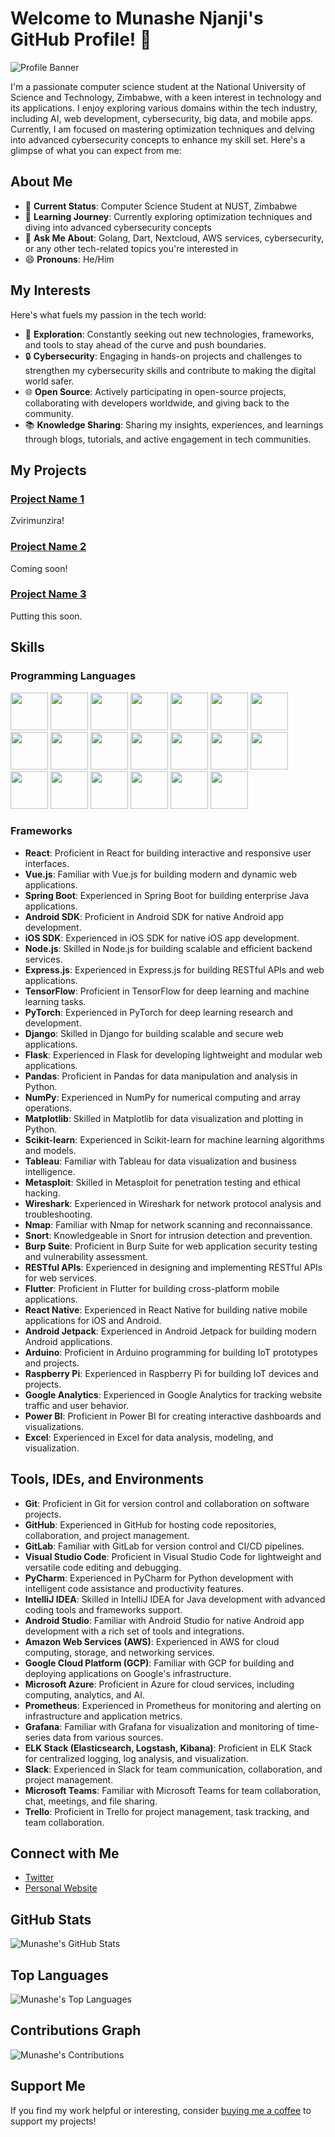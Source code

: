 # Welcome to Munashe Njanji's GitHub Profile! 👋

![Profile Banner](https://github.com/HackersAccount/HackersAccount/raw/main/assets/banner.png)

I'm a passionate computer science student at the National University of Science and Technology, Zimbabwe, with a keen interest in technology and its applications. I enjoy exploring various domains within the tech industry, including AI, web development, cybersecurity, big data, and mobile apps.  Currently, I am focused on mastering optimization techniques and delving into advanced cybersecurity concepts to enhance my skill set. Here's a glimpse of what you can expect from me:


## About Me

- 💼 **Current Status**: Computer Science Student at NUST, Zimbabwe
- 🌱 **Learning Journey**: Currently exploring optimization techniques and diving into advanced cybersecurity concepts
- 💬 **Ask Me About**: Golang, Dart, Nextcloud, AWS services, cybersecurity, or any other tech-related topics you're interested in
- 😄 **Pronouns**: He/Him


## My Interests

Here's what fuels my passion in the tech world:

- 🚀 **Exploration**: Constantly seeking out new technologies, frameworks, and tools to stay ahead of the curve and push boundaries.
- 🔒 **Cybersecurity**: Engaging in hands-on projects and challenges to strengthen my cybersecurity skills and contribute to making the digital world safer.
- 🌐 **Open Source**: Actively participating in open-source projects, collaborating with developers worldwide, and giving back to the community.
- 📚 **Knowledge Sharing**: Sharing my insights, experiences, and learnings through blogs, tutorials, and active engagement in tech communities.

## My Projects

### [Project Name 1](link-to-repo)
Zvirimunzira!

### [Project Name 2](link-to-repo)
Coming soon!

### [Project Name 3](link-to-repo)
Putting this soon.

## Skills

### Programming Languages

<img src="https://upload.wikimedia.org/wikipedia/commons/thumb/0/05/Go_Logo_Blue.svg/60px-Go_Logo_Blue.svg.png" width="60" height="60"> <img src="https://upload.wikimedia.org/wikipedia/commons/thumb/7/7e/Dart-logo.png/60px-Dart-logo.png" width="60" height="60"> <img src="https://upload.wikimedia.org/wikipedia/commons/thumb/c/c3/Python-logo-notext.svg/60px-Python-logo-notext.svg.png" width="60" height="60"> <img src="https://upload.wikimedia.org/wikipedia/commons/thumb/1/18/ISO_C%2B%2B_Logo.svg/60px-ISO_C%2B%2B_Logo.svg.png" width="60" height="60"> <img src="https://upload.wikimedia.org/wikipedia/en/thumb/3/30/Java_programming_language_logo.svg/60px-Java_programming_language_logo.svg.png" width="60" height="60"> <img src="https://upload.wikimedia.org/wikipedia/commons/thumb/6/6a/JavaScript-logo.png/60px-JavaScript-logo.png" width="60" height="60"> <img src="https://upload.wikimedia.org/wikipedia/commons/thumb/4/4c/Typescript_logo_2020.svg/60px-Typescript_logo_2020.svg.png" width="60" height="60"> <img src="https://upload.wikimedia.org/wikipedia/commons/thumb/7/73/Ruby_logo.svg/60px-Ruby_logo.svg.png" width="60" height="60"> <img src="https://upload.wikimedia.org/wikipedia/commons/thumb/1/10/CSS3_and_HTML5_logos_and_wordmarks.svg/60px-CSS3_and_HTML5_logos_and_wordmarks.svg.png" width="60" height="60"> <img src="https://upload.wikimedia.org/wikipedia/commons/thumb/2/29/Postgresql_elephant.svg/60px-Postgresql_elephant.svg.png" width="60" height="60"> <img src="https://upload.wikimedia.org/wikipedia/commons/thumb/2/27/PHP-logo.svg/60px-PHP-logo.svg.png" width="60" height="60"> <img src="https://upload.wikimedia.org/wikipedia/commons/thumb/0/0d/C_Sharp_wordmark.svg/60px-C_Sharp_wordmark.svg.png" width="60" height="60"> <img src="https://upload.wikimedia.org/wikipedia/commons/thumb/d/d5/Rust_programming_language_black_logo.svg/60px-Rust_programming_language_black_logo.svg.png" width="60" height="60"> <img src="https://upload.wikimedia.org/wikipedia/commons/thumb/0/06/Kotlin_Icon.svg/60px-Kotlin_Icon.svg.png" width="60" height="60"> <img src="https://upload.wikimedia.org/wikipedia/commons/thumb/7/74/Perl_Logo_Only.svg/60px-Perl_Logo_Only.svg.png" width="60" height="60"> <img src="https://upload.wikimedia.org/wikipedia/commons/thumb/3/36/Groovy-logo.svg/60px-Groovy-logo.svg.png" width="60" height="60"> <img src="https://upload.wikimedia.org/wikipedia/commons/thumb/1/1b/R_logo.svg/60px-R_logo.svg.png" width="60" height="60"> <img src="https://upload.wikimedia.org/wikipedia/commons/thumb/c/cf/Lua-Logo.svg/60px-Lua-Logo.svg.png" width="60" height="60"> <img src="https://upload.wikimedia.org/wikipedia/commons/thumb/3/39/Scala-full-color.svg/60px-Scala-full-color.svg.png" width="60" height="60"> <img src="https://upload.wikimedia.org/wikipedia/commons/thumb/8/82/Gnu-bash-logo.svg/60px-Gnu-bash-logo.svg.png" width="60" height="60">

### Frameworks

- **React**: Proficient in React for building interactive and responsive user interfaces.
- **Vue.js**: Familiar with Vue.js for building modern and dynamic web applications.
- **Spring Boot**: Experienced in Spring Boot for building enterprise Java applications.
- **Android SDK**: Proficient in Android SDK for native Android app development.
- **iOS SDK**: Experienced in iOS SDK for native iOS app development.
- **Node.js**: Skilled in Node.js for building scalable and efficient backend services.
- **Express.js**: Experienced in Express.js for building RESTful APIs and web applications.
- **TensorFlow**: Proficient in TensorFlow for deep learning and machine learning tasks.
- **PyTorch**: Experienced in PyTorch for deep learning research and development.
- **Django**: Skilled in Django for building scalable and secure web applications.
- **Flask**: Experienced in Flask for developing lightweight and modular web applications.
- **Pandas**: Proficient in Pandas for data manipulation and analysis in Python.
- **NumPy**: Experienced in NumPy for numerical computing and array operations.
- **Matplotlib**: Skilled in Matplotlib for data visualization and plotting in Python.
- **Scikit-learn**: Experienced in Scikit-learn for machine learning algorithms and models.
- **Tableau**: Familiar with Tableau for data visualization and business intelligence.
- **Metasploit**: Skilled in Metasploit for penetration testing and ethical hacking.
- **Wireshark**: Experienced in Wireshark for network protocol analysis and troubleshooting.
- **Nmap**: Familiar with Nmap for network scanning and reconnaissance.
- **Snort**: Knowledgeable in Snort for intrusion detection and prevention.
- **Burp Suite**: Proficient in Burp Suite for web application security testing and vulnerability assessment.
- **RESTful APIs**: Experienced in designing and implementing RESTful APIs for web services.
- **Flutter**: Proficient in Flutter for building cross-platform mobile applications.
- **React Native**: Experienced in React Native for building native mobile applications for iOS and Android.
- **Android Jetpack**: Experienced in Android Jetpack for building modern Android applications.
- **Arduino**: Proficient in Arduino programming for building IoT prototypes and projects.
- **Raspberry Pi**: Experienced in Raspberry Pi for building IoT devices and projects.
- **Google Analytics**: Experienced in Google Analytics for tracking website traffic and user behavior.
- **Power BI**: Proficient in Power BI for creating interactive dashboards and visualizations.
- **Excel**: Experienced in Excel for data analysis, modeling, and visualization.

## Tools, IDEs, and Environments
- **Git**: Proficient in Git for version control and collaboration on software projects.
- **GitHub**: Experienced in GitHub for hosting code repositories, collaboration, and project management.
- **GitLab**: Familiar with GitLab for version control and CI/CD pipelines.
- **Visual Studio Code**: Proficient in Visual Studio Code for lightweight and versatile code editing and debugging.
- **PyCharm**: Experienced in PyCharm for Python development with intelligent code assistance and productivity features.
- **IntelliJ IDEA**: Skilled in IntelliJ IDEA for Java development with advanced coding tools and frameworks support.
- **Android Studio**: Familiar with Android Studio for native Android app development with a rich set of tools and integrations.
- **Amazon Web Services (AWS)**: Experienced in AWS for cloud computing, storage, and networking services.
- **Google Cloud Platform (GCP)**: Familiar with GCP for building and deploying applications on Google's infrastructure.
- **Microsoft Azure**: Proficient in Azure for cloud services, including computing, analytics, and AI.
- **Prometheus**: Experienced in Prometheus for monitoring and alerting on infrastructure and application metrics.
- **Grafana**: Familiar with Grafana for visualization and monitoring of time-series data from various sources.
- **ELK Stack (Elasticsearch, Logstash, Kibana)**: Proficient in ELK Stack for centralized logging, log analysis, and visualization.
- **Slack**: Experienced in Slack for team communication, collaboration, and project management.
- **Microsoft Teams**: Familiar with Microsoft Teams for team collaboration, chat, meetings, and file sharing.
- **Trello**: Proficient in Trello for project management, task tracking, and team collaboration.

    
## Connect with Me

- [Twitter](https://x.com/munashe_njanji)
- [Personal Website](https://www.munashe-njanji.live)

## GitHub Stats

![Munashe's GitHub Stats](https://github-readme-stats.vercel.app/api?username=HackersAccount&show_icons=true&theme=radical)

## Top Languages

![Munashe's Top Languages](https://github-readme-stats.vercel.app/api/top-langs/?username=HackersAccount&layout=compact&theme=radical)

## Contributions Graph

![Munashe's Contributions](https://activity-graph.herokuapp.com/graph?username=HackersAccount&theme=rogue)

## Support Me

If you find my work helpful or interesting, consider [buying me a coffee](link-to-buy-me-a-coffee) to support my projects!

